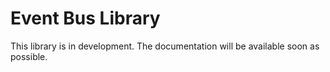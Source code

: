 # Event Bus Library

This library is in development. The documentation will be available soon as possible.